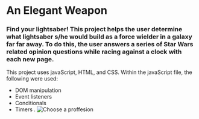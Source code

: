 # An Elegant Weapon
### Find your lightsaber! This project helps the user determine what lightsaber s/he would build as a force wielder in a galaxy far far away. To do this, the user answers a series of Star Wars related opinion questions while racing against a clock with each new page.   
This project uses javaScript, HTML, and CSS. Within the javaScript file, the following were used:
* DOM manipulation
* Event listeners
* Conditionals
* Timers . 
![Choose a proffesion]('images/giphy.gif')
